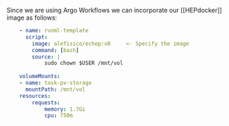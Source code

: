 Since we are using Argo Workflows we can incorporate our  [[HEPdocker]] image as follows:

```yaml
	- name: runml-template
	  script:
		image: alefisico/echep:v0     <- Specify the image
		command: [bash]
		source: |
			sudo chown $USER /mnt/vol
	
	volumeMounts:
	- name: task-pv-storage
	  mountPath: /mnt/vol
	resources:
		requests:
			memory: 1.7Gi
			cpu: 750m
```


